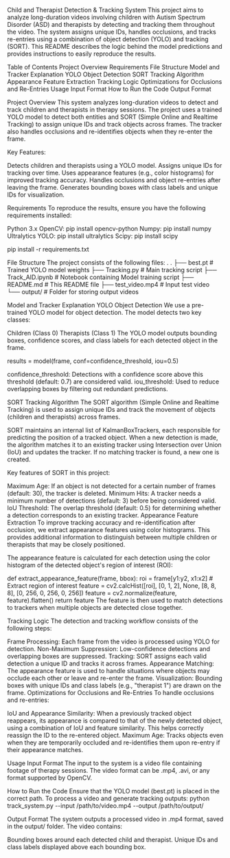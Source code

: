 Child and Therapist Detection & Tracking System
This project aims to analyze long-duration videos involving children with Autism Spectrum Disorder (ASD) and therapists by detecting and tracking them throughout the video. The system assigns unique IDs, handles occlusions, and tracks re-entries using a combination of object detection (YOLO) and tracking (SORT). This README describes the logic behind the model predictions and provides instructions to easily reproduce the results.


Table of Contents
Project Overview
Requirements
File Structure
Model and Tracker Explanation
YOLO Object Detection
SORT Tracking Algorithm
Appearance Feature Extraction
Tracking Logic
Optimizations for Occlusions and Re-Entries
Usage
Input Format
How to Run the Code
Output Format

Project Overview
This system analyzes long-duration videos to detect and track children and therapists in therapy sessions. The project uses a trained YOLO model to detect both entities and SORT (Simple Online and Realtime Tracking) to assign unique IDs and track objects across frames. The tracker also handles occlusions and re-identifies objects when they re-enter the frame.

Key Features:

Detects children and therapists using a YOLO model.
Assigns unique IDs for tracking over time.
Uses appearance features (e.g., color histograms) for improved tracking accuracy.
Handles occlusions and object re-entries after leaving the frame.
Generates bounding boxes with class labels and unique IDs for visualization.

Requirements
To reproduce the results, ensure you have the following requirements installed:

Python 3.x
OpenCV: pip install opencv-python
Numpy: pip install numpy
Ultralytics YOLO: pip install ultralytics
Scipy: pip install scipy

pip install -r requirements.txt


File Structure
The project consists of the following files:
.
.
├── best.pt                 # Trained YOLO model weights
├── Tracking.py             # Main tracking script
├── Track_AID.ipynb         # Notebook containing Model training script
├── README.md               # This README file
├── test_video.mp4          # Input test video
└── output/                 # Folder for storing output videos

Model and Tracker Explanation
YOLO Object Detection
We use a pre-trained YOLO model for object detection. The model detects two key classes:

Children (Class 0)
Therapists (Class 1)
The YOLO model outputs bounding boxes, confidence scores, and class labels for each detected object in the frame.

results = model(frame, conf=confidence_threshold, iou=0.5)

confidence_threshold: Detections with a confidence score above this threshold (default: 0.7) are considered valid.
iou_threshold: Used to reduce overlapping boxes by filtering out redundant predictions.

SORT Tracking Algorithm
The SORT algorithm (Simple Online and Realtime Tracking) is used to assign unique IDs and track the movement of objects (children and therapists) across frames.

SORT maintains an internal list of KalmanBoxTrackers, each responsible for predicting the position of a tracked object. When a new detection is made, the algorithm matches it to an existing tracker using Intersection over Union (IoU) and updates the tracker. If no matching tracker is found, a new one is created.

Key features of SORT in this project:

Maximum Age: If an object is not detected for a certain number of frames (default: 30), the tracker is deleted.
Minimum Hits: A tracker needs a minimum number of detections (default: 3) before being considered valid.
IoU Threshold: The overlap threshold (default: 0.5) for determining whether a detection corresponds to an existing tracker.
Appearance Feature Extraction
To improve tracking accuracy and re-identification after occlusion, we extract appearance features using color histograms. This provides additional information to distinguish between multiple children or therapists that may be closely positioned.

The appearance feature is calculated for each detection using the color histogram of the detected object's region of interest (ROI):

def extract_appearance_feature(frame, bbox):
    roi = frame[y1:y2, x1:x2]  # Extract region of interest
    feature = cv2.calcHist([roi], [0, 1, 2], None, [8, 8, 8], [0, 256, 0, 256, 0, 256])
    feature = cv2.normalize(feature, feature).flatten()
    return feature
The feature is then used to match detections to trackers when multiple objects are detected close together.

Tracking Logic
The detection and tracking workflow consists of the following steps:

Frame Processing: Each frame from the video is processed using YOLO for detection.
Non-Maximum Suppression: Low-confidence detections and overlapping boxes are suppressed.
Tracking: SORT assigns each valid detection a unique ID and tracks it across frames.
Appearance Matching: The appearance feature is used to handle situations where objects may occlude each other or leave and re-enter the frame.
Visualization: Bounding boxes with unique IDs and class labels (e.g., "therapist 1") are drawn on the frame.
Optimizations for Occlusions and Re-Entries
To handle occlusions and re-entries:

IoU and Appearance Similarity: When a previously tracked object reappears, its appearance is compared to that of the newly detected object, using a combination of IoU and feature similarity. This helps correctly reassign the ID to the re-entered object.
Maximum Age: Tracks objects even when they are temporarily occluded and re-identifies them upon re-entry if their appearance matches.


Usage
Input Format
The input to the system is a video file containing footage of therapy sessions. The video format can be .mp4, .avi, or any format supported by OpenCV.

How to Run the Code
Ensure that the YOLO model (best.pt) is placed in the correct path.
To process a video and generate tracking outputs:
python track_system.py --input /path/to/video.mp4 --output /path/to/output/


Output Format
The system outputs a processed video in .mp4 format, saved in the output/ folder. The video contains:

Bounding boxes around each detected child and therapist.
Unique IDs and class labels displayed above each bounding box.
